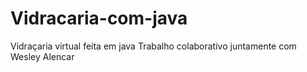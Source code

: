 # Vidracaria-com-java
 Vidraçaria virtual feita em java
Trabalho colaborativo juntamente com Wesley Alencar
